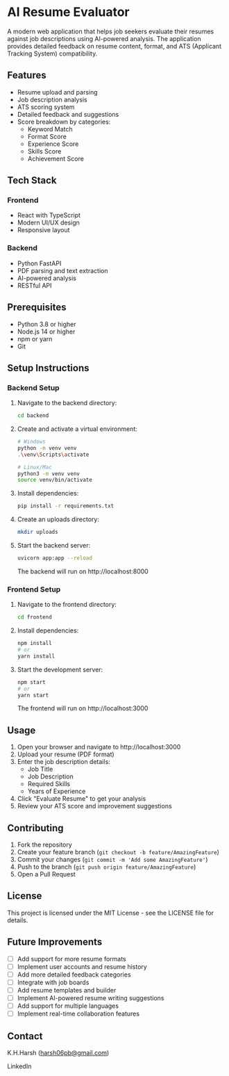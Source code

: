 # AI Resume Evaluator

A modern web application that helps job seekers evaluate their resumes against job descriptions using AI-powered analysis. The application provides detailed feedback on resume content, format, and ATS (Applicant Tracking System) compatibility.

## Features

- Resume upload and parsing
- Job description analysis
- ATS scoring system
- Detailed feedback and suggestions
- Score breakdown by categories:
  - Keyword Match
  - Format Score
  - Experience Score
  - Skills Score
  - Achievement Score

## Tech Stack

### Frontend
- React with TypeScript
- Modern UI/UX design
- Responsive layout

### Backend
- Python FastAPI
- PDF parsing and text extraction
- AI-powered analysis
- RESTful API

## Prerequisites

- Python 3.8 or higher
- Node.js 14 or higher
- npm or yarn
- Git

## Setup Instructions

### Backend Setup

1. Navigate to the backend directory:
   ```bash
   cd backend
   ```

2. Create and activate a virtual environment:
   ```bash
   # Windows
   python -m venv venv
   .\venv\Scripts\activate

   # Linux/Mac
   python3 -m venv venv
   source venv/bin/activate
   ```

3. Install dependencies:
   ```bash
   pip install -r requirements.txt
   ```

4. Create an uploads directory:
   ```bash
   mkdir uploads
   ```

5. Start the backend server:
   ```bash
   uvicorn app:app --reload
   ```
   The backend will run on http://localhost:8000

### Frontend Setup

1. Navigate to the frontend directory:
   ```bash
   cd frontend
   ```

2. Install dependencies:
   ```bash
   npm install
   # or
   yarn install
   ```

3. Start the development server:
   ```bash
   npm start
   # or
   yarn start
   ```
   The frontend will run on http://localhost:3000

## Usage

1. Open your browser and navigate to http://localhost:3000
2. Upload your resume (PDF format)
3. Enter the job description details:
   - Job Title
   - Job Description
   - Required Skills
   - Years of Experience
4. Click "Evaluate Resume" to get your analysis
5. Review your ATS score and improvement suggestions

## Contributing

1. Fork the repository
2. Create your feature branch (`git checkout -b feature/AmazingFeature`)
3. Commit your changes (`git commit -m 'Add some AmazingFeature'`)
4. Push to the branch (`git push origin feature/AmazingFeature`)
5. Open a Pull Request

## License

This project is licensed under the MIT License - see the LICENSE file for details.

## Future Improvements

- [ ] Add support for more resume formats
- [ ] Implement user accounts and resume history
- [ ] Add more detailed feedback categories
- [ ] Integrate with job boards
- [ ] Add resume templates and builder
- [ ] Implement AI-powered resume writing suggestions
- [ ] Add support for multiple languages
- [ ] Implement real-time collaboration features

## Contact

K.H.Harsh (harsh06pb@gmail.com)

LinkedIn 
